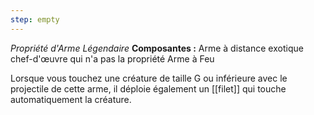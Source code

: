 ```yaml
---
step: empty
---
```

_Propriété d'Arme Légendaire_
__Composantes :__ Arme à distance exotique chef-d'œuvre qui n'a pas la propriété Arme à Feu

Lorsque vous touchez une créature de taille G ou inférieure avec le projectile de cette arme, il déploie également un [[filet]] qui touche automatiquement la créature.